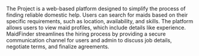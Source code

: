 The Project is a web-based platform designed to simplify the process of finding reliable domestic help. Users can search for maids based on their specific requirements, such as location, availability, and skills. 
The platform allows users to view maid profiles, which include details like experience.
MaidFinder streamlines the hiring process by providing a secure communication channel for users and admin to discuss job details, negotiate terms, and finalize agreements.
